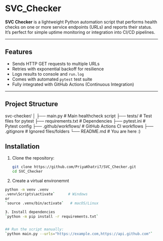 # SVC_Checker

**SVC Checker** is a lightweight Python automation script that performs health checks on one or more service endpoints (URLs) and reports their status.  
It’s perfect for simple uptime monitoring or integration into CI/CD pipelines.

---

## Features
- Sends HTTP GET requests to multiple URLs  
- Retries with exponential backoff for resilience  
- Logs results to console and `run.log`  
- Comes with automated `pytest` test suite  
- Fully integrated with GitHub Actions (Continuous Integration)

---

## Project Structure
svc-checker/
│
├── main.py              # Main healthcheck script
├── tests/               # Test files for pytest
├── requirements.txt     # Dependencies
├── pytest.ini           # Pytest config
├── .github/workflows/   # GitHub Actions CI workflows
├── .gitignore           # Ignored files/folders
└── README.md            # You are here :)

## Installation

1. Clone the repository:
   ```bash
   git clone https://github.com/PriyaKhatri7/SVC_Checker.git
   cd SVC_Checker

2. Create a virtual environemnt 
  ```bash
  python -m venv .venv
.venv\Scripts\activate`      # Windows
 or
`source .venv/bin/activate`   # macOS/Linux

3. Install dependencies 
`python -m pip install -r requirements.txt`


## Run the script manually:
`python main.py --urls="https://example.com,https://api.github.com"`

